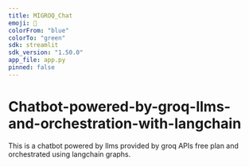 ```yaml
---
title: MIGROQ_Chat
emoji: 🤖
colorFrom: "blue"
colorTo: "green"
sdk: streamlit
sdk_version: "1.50.0"
app_file: app.py
pinned: false
---
```


# Chatbot-powered-by-groq-llms-and-orchestration-with-langchain
This is a chatbot powered by llms provided by groq APIs free plan and orchestrated using langchain graphs. 